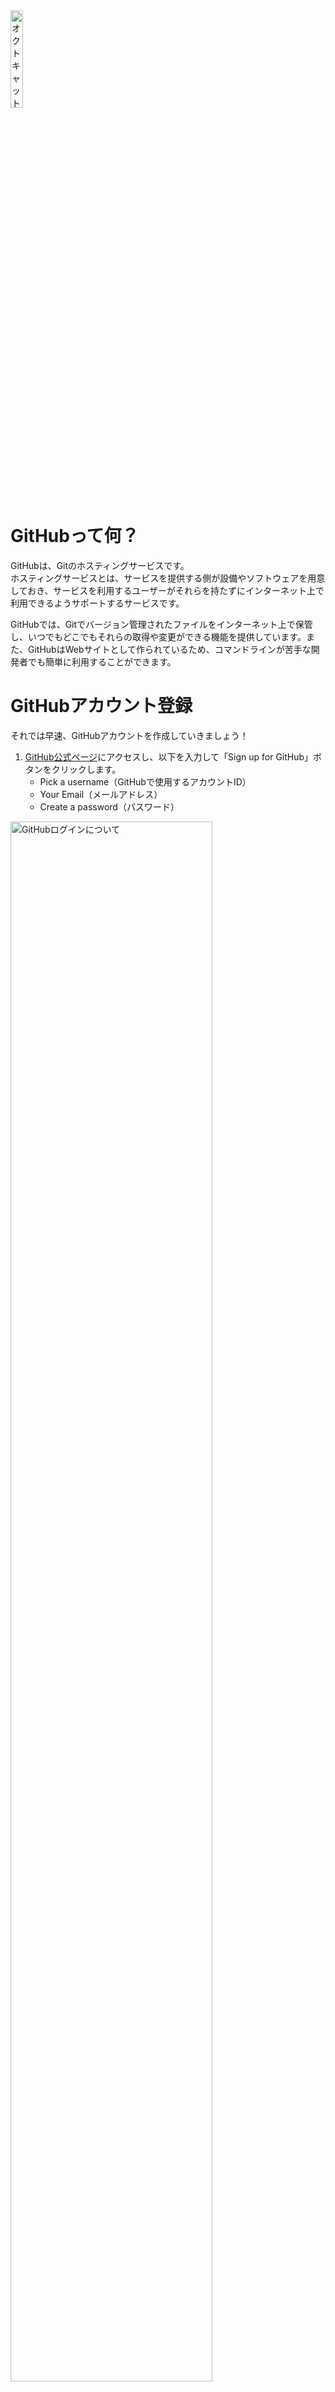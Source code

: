 <img src="http://hackers.nexseed.net/images/curriculum_images/github_octcat.png" alt="オクトキャット" style="width: 20%;">

# GitHubって何？
GitHubは、Gitのホスティングサービスです。  
ホスティングサービスとは、サービスを提供する側が設備やソフトウェアを用意しておき、サービスを利用するユーザーがそれらを持たずにインターネット上で利用できるようサポートするサービスです。  

GitHubでは、Gitでバージョン管理されたファイルをインターネット上で保管し、いつでもどこでもそれらの取得や変更ができる機能を提供しています。また、GitHubはWebサイトとして作られているため、コマンドラインが苦手な開発者でも簡単に利用することができます。

# GitHubアカウント登録
それでは早速、GitHubアカウントを作成していきましょう！  

1. <a href="https://github.com/" target="_blank">GitHub公式ページ</a>にアクセスし、以下を入力して「Sign up for GitHub」ボタンをクリックします。
    * Pick a username（GitHubで使用するアカウントID）
    * Your Email（メールアドレス）
    * Create a password（パスワード）

<img src="http://hackers.nexseed.net/images/curriculum_images/github_login.png" alt="GitHubログインについて" style="width: 80%;">

### 2. 登録したメールアドレスに確認用メール（Verify）が届くので、メール本文にあるボタンをクリックして承認してください。 ###
<img src="http://hackers.nexseed.net/images/curriculum_images/github_verify.png" alt="GitHub承認" style="width: 80%;">

### 3. 自分専用のGitHubアカウントページが作成できました！ ###
<img src="http://hackers.nexseed.net/images/curriculum_images/github_mypage.png" alt="マイページ" style="width: 80%;">

# GitHubをいじってみよう！
1. アカウントの画像を変更してみましょう。
2. Nameを変更してみましょう。
3. フォローについて
    * 気になるアカウントをフォローすると、フォローした人が何か更新する度にNews Feedに表示されるようになります
4. スターについて
    * ブックマークや「いいね！」と同じ使い方をします
5. ウォッチについて
    * ウォッチしているリポジトリが何か更新される度にNews Feedに表示されます
6. 草活動について
    * 自分のGitHubリポジトリに対して、commitやissuesの作成などを行うと、緑が増えていきます。これを「contribution graph」といいますが、エンジニア界隈では「草活動」と呼んだりします。是非この学習期間中に草をたくさん増やし、みなさんのGithubを大草原化しましょう
